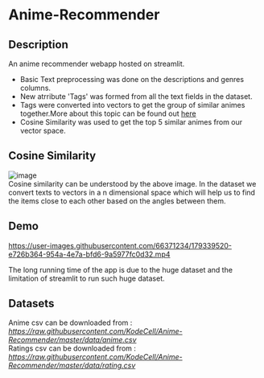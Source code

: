 # Anime-Recommender


## Description

An anime recommender webapp hosted on streamlit.

* Basic Text preprocessing was done on the descriptions and genres columns.
* New atrribute 'Tags' was formed from all the text fields in the dataset.
* Tags were converted into vectors to get the group of similar animes together.More about this topic can be found out [here](https://www.geeksforgeeks.org/using-countvectorizer-to-extracting-features-from-text/)
* Cosine Similarity was used to get the top 5 similar animes from our vector space.
## Cosine Similarity
![image](https://user-images.githubusercontent.com/66371234/179339903-34b64b46-aae0-4ba9-a9c6-53b5909ca658.png)<br />
Cosine similarity can be understood by the above image. In the dataset we convert texts to vectors in a n dimensional space which will help us to find the items close to each other based on the angles between them.

## Demo 


https://user-images.githubusercontent.com/66371234/179339520-e726b364-954a-4e7a-bfd6-9a5977fc0d32.mp4

The long running time of the app is due to the huge dataset and the limitation of streamlit to run such huge dataset.

## Datasets
Anime csv can be downloaded from : *https://raw.githubusercontent.com/KodeCell/Anime-Recommender/master/data/anime.csv* <br />
Ratings csv can be downloaded from : *https://raw.githubusercontent.com/KodeCell/Anime-Recommender/master/data/rating.csv*
